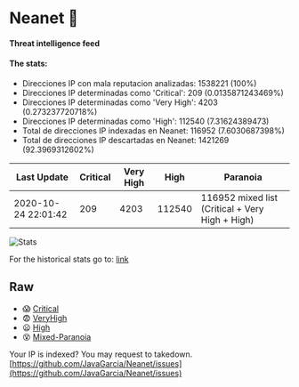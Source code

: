 # Neanet :hocho:
#### Threat intelligence feed
#### The stats:

- Direcciones IP con mala reputacion analizadas: 1538221 (100%)
- Direcciones IP determinadas como 'Critical':  209 (0.0135871243469%)
- Direcciones IP determinadas como 'Very High':  4203 (0.273237720718%)
- Direcciones IP determinadas como 'High':  112540 (7.31624389473)
- Total de direcciones IP indexadas en Neanet:  116952 (7.6030687398%)
- Total de direcciones IP descartadas en Neanet:  1421269 (92.3969312602%)

| Last Update | Critical | Very High | High | Paranoia |
| --- | --- | --- | --- | --- |
| 2020-10-24 22:01:42 | 209 | 4203 | 112540 | 116952 mixed list (Critical + Very High + High)|

![Stats](https://docs.google.com/spreadsheets/d/e/2PACX-1vSnaNMIXVabIpDJjufMlzH7poXnshF3mgd8Is1g9ytUEzVsP5my4Trn8f-xkoLLQ38xpL3HtmUexLo6/pubchart?oid=501124687&format=image)

For the historical stats go to: [link](/stats.csv)
## Raw
- :scream: [Critical](https://raw.githubusercontent.com/JavaGarcia/Neanet/master/blacklists/neanet_critical.txt)
- :fearful: [VeryHigh](https://raw.githubusercontent.com/JavaGarcia/Neanet/master/blacklists/neanet_veryHigh.txtt)
- :frowning: [High](https://raw.githubusercontent.com/JavaGarcia/Neanet/master/blacklists/neanet_high.txt)
- :dizzy_face: [Mixed-Paranoia](https://raw.githubusercontent.com/JavaGarcia/Neanet/master/blacklists/neanet_all.txt)


Your IP is indexed? You may request to takedown. [https://github.com/JavaGarcia/Neanet/issues](https://github.com/JavaGarcia/Neanet/issues)













































































































































































































































































































































































































































































































































































































































































































































































































































































































































































































































































































































































































































































































































































































































































































































































































































































































